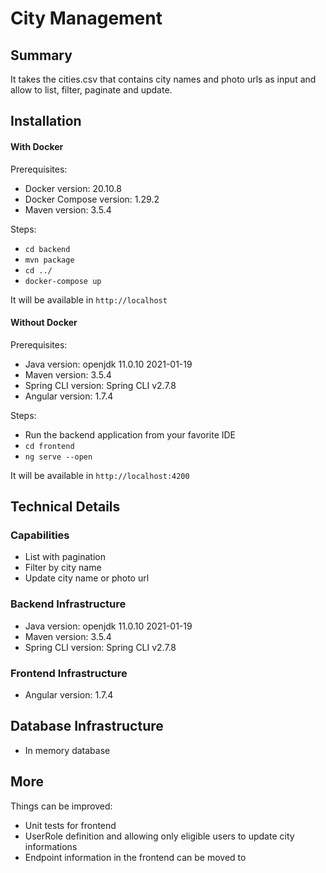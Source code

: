 # City Management

## Summary

It takes the cities.csv that contains city names and photo urls as input and 
allow to list, filter, paginate and update.

## Installation

#### With Docker

Prerequisites:

* Docker version: 20.10.8
* Docker Compose version: 1.29.2
* Maven version: 3.5.4 

Steps:

* `cd backend`
* `mvn package`
* `cd ../`
* `docker-compose up`

It will be available in `http://localhost`

#### Without Docker

Prerequisites:

* Java version: openjdk 11.0.10 2021-01-19
* Maven version: 3.5.4 
* Spring CLI version: Spring CLI v2.7.8
* Angular version: 1.7.4

Steps:

* Run the backend application from your favorite IDE
* `cd frontend`
* `ng serve --open`

It will be available in `http://localhost:4200`


## Technical Details

### Capabilities

* List with pagination
* Filter by city name
* Update city name or photo url

### Backend Infrastructure

* Java version: openjdk 11.0.10 2021-01-19
* Maven version: 3.5.4 
* Spring CLI version: Spring CLI v2.7.8

### Frontend Infrastructure

* Angular version: 1.7.4

## Database Infrastructure

* In memory database

## More

Things can be improved:

* Unit tests for frontend
* UserRole definition and allowing only eligible users to update city informations
* Endpoint information in the frontend can be moved to 